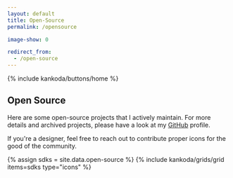 ```yaml
---
layout: default
title: Open-Source
permalink: /opensource

image-show: 0

redirect_from: 
  - /open-source
---
```


<article>
  {% include kankoda/buttons/home %}

  <h1>Open Source</h1>

  <p>
    Here are some open-source projects that I actively maintain. For more details and archived projects, please have a look at my <a href="{{ site.urls.github }}">GitHub</a> profile.
  </p>

  <p>
    If you're a designer, feel free to reach out to contribute proper icons for the good of the community.
  </p>

  {% assign sdks = site.data.open-source %}
  {% include kankoda/grids/grid items=sdks type="icons" %}
</article>